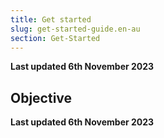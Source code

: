```yaml
---
title: Get started
slug: get-started-guide.en-au
section: Get-Started
---
```


**Last updated 6th November 2023**



## Objective  

**Last updated 6th November 2023**

